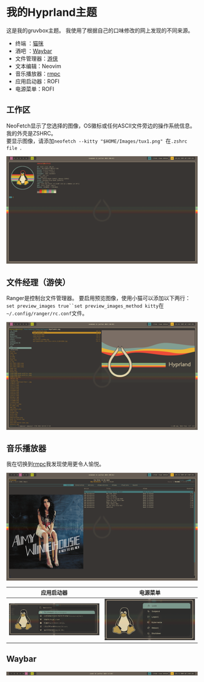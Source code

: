 # 我的Hyprland主题

这是我的gruvbox主题。
我使用了根据自己的口味修改的网上发现的不同来源。

-   终端 ：[猫咪](#workspace)
-   酒吧 ：[Waybar](#waybar)
-   文件管理器：[游侠](#file-manager-ranger)
-   文本编辑：Neovim
-   音乐播放器：[rmpc](#music-player)
-   应用启动器：ROFI
-   电源菜单：ROFI

## 工作区

NeoFetch显示了您选择的图像，OS徽标或任何ASCII文件旁边的操作系统信息。  
我的外壳是ZSHRC。  
要显示图像，请添加`neofetch --kitty "$HOME/Images/tux1.png" `在`.zshrc file `.

<img src="https://raw.githubusercontent.com/sesuko023/dotfiles/refs/heads/main/Images/hyprland_terminal.png" alt="Bureau">

## 文件经理（游侠）

Ranger是控制台文件管理器。
要启用预览图像，使用小猫可以添加以下两行：`set preview_images true``set preview_images_method kitty`在`~/.config/ranger/rc.conf`文件。

<img src="https://raw.githubusercontent.com/sesuko023/dotfiles/refs/heads/main/Images/ranger_preview.png" alt="ranger">

## 音乐播放器

我在切换到[rmpc](https://mierak.github.io/rmpc/)我发现使用更令人愉悦。

<img src="https://raw.githubusercontent.com/sesuko023/dotfiles/refs/heads/main/Images/rmpc_preview.png" alt="rmpc">

| 应用启动器                                                                                                                                    | 电源菜单                                                                                                                                            |
| ---------------------------------------------------------------------------------------------------------------------------------------- | ----------------------------------------------------------------------------------------------------------------------------------------------- |
| <img src="https://raw.githubusercontent.com/sesuko023/dotfiles/refs/heads/main/Images/rofi_app_preview.png" alt="rofi menu" width="500"> | <img src="https://raw.githubusercontent.com/sesuko023/dotfiles/refs/heads/main/Images/rofi_power_menu_preview.png" alt="rofi menu" width="500"> |

## Waybar

![alt text](https://github.com/sesuko023/dotfiles/blob/main/Images/waybar.jpg "Preview waybar")
